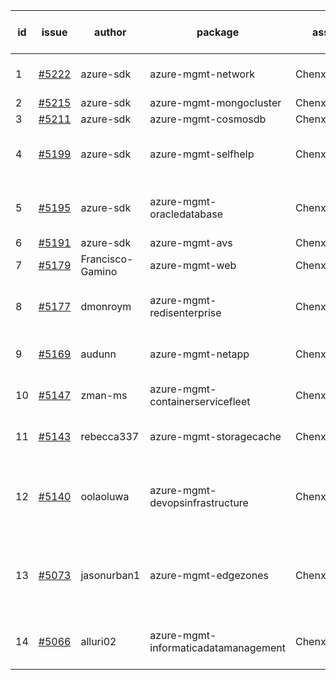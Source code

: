 | id | issue | author | package | assignee | bot advice | created date of issue | target release date | date from target |
| ------ | ------ | ------ | ------ | ------ | ------ | ------ | ------ | :-----: |
| 1 | [#5222](https://github.com/Azure/sdk-release-request/issues/5222) | azure-sdk | azure-mgmt-network | ChenxiJiang333 | new issue. new comment. | 05-22 | 05-28 |  |
| 2 | [#5215](https://github.com/Azure/sdk-release-request/issues/5215) | azure-sdk | azure-mgmt-mongocluster | ChenxiJiang333 | FirstBeta. | 05-21 | 06-21 |  |
| 3 | [#5211](https://github.com/Azure/sdk-release-request/issues/5211) | azure-sdk | azure-mgmt-cosmosdb | ChenxiJiang333 | HoldOn. | 05-15 | 06-21 |  |
| 4 | [#5199](https://github.com/Azure/sdk-release-request/issues/5199) | azure-sdk | azure-mgmt-selfhelp | ChenxiJiang333 | close to release date. HoldOn. | 05-09 | 05-24 | 0 |
| 5 | [#5195](https://github.com/Azure/sdk-release-request/issues/5195) | azure-sdk | azure-mgmt-oracledatabase | ChenxiJiang333 | new comment. FirstBeta. HoldOn. | 05-09 | fail to get. |  |
| 6 | [#5191](https://github.com/Azure/sdk-release-request/issues/5191) | azure-sdk | azure-mgmt-avs | ChenxiJiang333 | HoldOn. | 05-08 | 06-21 |  |
| 7 | [#5179](https://github.com/Azure/sdk-release-request/issues/5179) | Francisco-Gamino | azure-mgmt-web | ChenxiJiang333 | HoldOn. MultiAPI | 05-02 | fail to get. |  |
| 8 | [#5177](https://github.com/Azure/sdk-release-request/issues/5177) | dmonroym | azure-mgmt-redisenterprise | ChenxiJiang333 | close to release date. HoldOn. | 04-30 | 05-24 | 0 |
| 9 | [#5169](https://github.com/Azure/sdk-release-request/issues/5169) | audunn | azure-mgmt-netapp | ChenxiJiang333 | close to release date. | 04-29 | 05-24 | 0 |
| 10 | [#5147](https://github.com/Azure/sdk-release-request/issues/5147) | zman-ms | azure-mgmt-containerservicefleet | ChenxiJiang333 | close to release date. | 04-24 | 05-24 | 0 |
| 11 | [#5143](https://github.com/Azure/sdk-release-request/issues/5143) | rebecca337 | azure-mgmt-storagecache | ChenxiJiang333 | close to release date. | 04-23 | 05-24 | 0 |
| 12 | [#5140](https://github.com/Azure/sdk-release-request/issues/5140) | oolaoluwa | azure-mgmt-devopsinfrastructure | ChenxiJiang333 | close to release date. FirstBeta. HoldOn. TypeSpec. | 04-16 | 05-24 | 0 |
| 13 | [#5073](https://github.com/Azure/sdk-release-request/issues/5073) | jasonurban1 | azure-mgmt-edgezones | ChenxiJiang333 | close to release date. FirstBeta. HoldOn. TypeSpec. | 03-22 | 05-24 | 0 |
| 14 | [#5066](https://github.com/Azure/sdk-release-request/issues/5066) | alluri02 | azure-mgmt-informaticadatamanagement | ChenxiJiang333 | close to release date. FirstBeta. | 03-20 | 05-24 | 0 |
